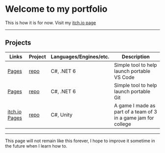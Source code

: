 # Welcome to my portfolio

This is how it is for now.
Visit my [itch.io page](https://namesnotsteve.itch.io)

---

## Projects

| Links | Project | Languages/Engines/etc. | Description |
| --- | --- | --- | --- |
| [Pages](https://loganator956.github.io/code-launcher) | [repo](https://github.com/loganator956/code-launcher) | C#, .NET 6 | Simple tool to help launch portable VS Code |
| [Pages](https://loganator956.github.io/git-launcher) | [repo](https://github.com/loganator956/git-launcher) | C#, .NET 6 | Simple tool to help launch portable Git |
| [itch.io](https://tortoisesystem.itch.io/unexpected-results) [Pages](https://loganator956.github.io/unexpected-results) | [repo](https://github.com/loganator956/unexpected-results) | C#, Unity | A game I made as part of a team of 3 in a game jam for college |

---

This page will not remain like this forever, I hope to improve it sometime in the future when I learn how to.
